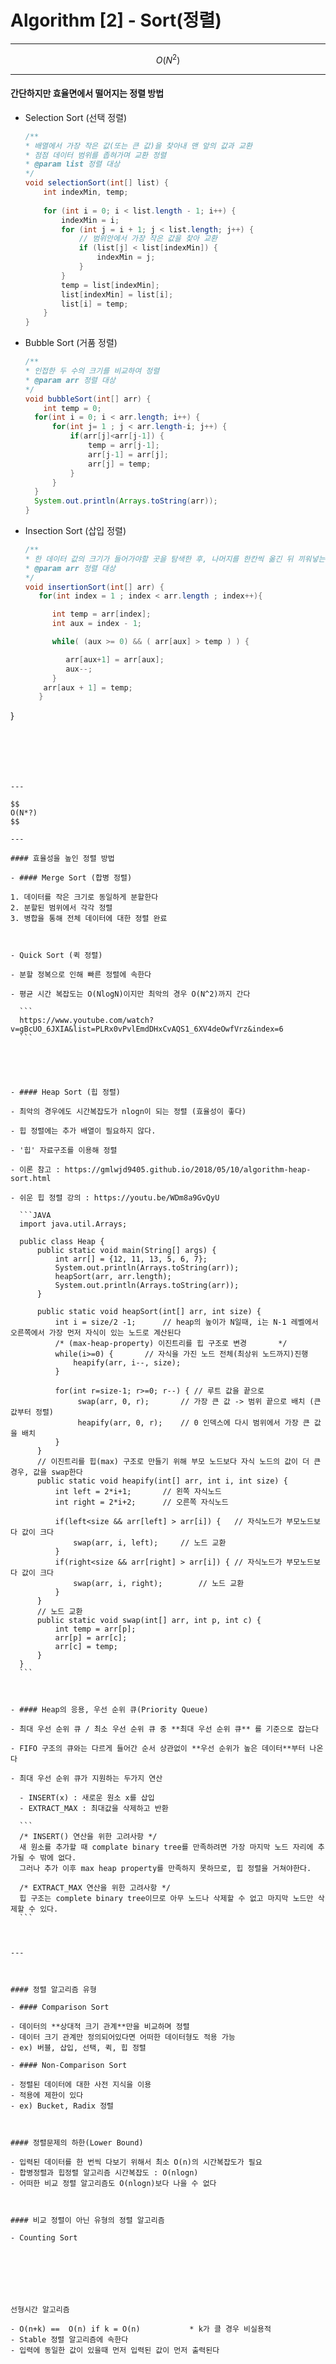 # Algorithm [2] - Sort(정렬)





---

$$
O(N^2)
$$

---

#### 간단하지만 효율면에서 떨어지는 정렬 방법

- Selection Sort (선택 정렬)

  ```JAVA
  /**
  * 배열에서 가장 작은 값(또는 큰 값)을 찾아내 맨 앞의 값과 교환
  * 점점 데이터 범위를 좁혀가며 교환 정렬
  * @param list 정렬 대상
  */
  void selectionSort(int[] list) {
      int indexMin, temp;
  	
      for (int i = 0; i < list.length - 1; i++) {
          indexMin = i;
          for (int j = i + 1; j < list.length; j++) {	
              // 범위안에서 가장 작은 값을 찾아 교환
              if (list[j] < list[indexMin]) {
                  indexMin = j;
              }
          }
          temp = list[indexMin];
          list[indexMin] = list[i];
          list[i] = temp;
      }
  }
  ```

- Bubble Sort  (거품 정렬)

  ```JAVA
  /**
  * 인접한 두 수의 크기를 비교하여 정렬
  * @param arr 정렬 대상
  */
  void bubbleSort(int[] arr) {
      int temp = 0;
  	for(int i = 0; i < arr.length; i++) {
  		for(int j= 1 ; j < arr.length-i; j++) {
  			if(arr[j]<arr[j-1]) {
  				temp = arr[j-1];
  				arr[j-1] = arr[j];
  				arr[j] = temp;
  			}
  		}
  	}
  	System.out.println(Arrays.toString(arr));
  }
  ```

- Insection Sort (삽입 정렬)

  ```JAVA
  /**
  * 한 데이터 값의 크기가 들어가야할 곳을 탐색한 후, 나머지를 한칸씩 옮긴 뒤 끼워넣는다
  * @param arr 정렬 대상
  */
  void insertionSort(int[] arr) {
     for(int index = 1 ; index < arr.length ; index++){
  
        int temp = arr[index];
        int aux = index - 1;
  
        while( (aux >= 0) && ( arr[aux] > temp ) ) {
  
           arr[aux+1] = arr[aux];
           aux--;
        }
      arr[aux + 1] = temp;
     }
}
  ```
  





---

$$
O(N*?)
$$

---

#### 효율성을 높인 정렬 방법

- #### Merge Sort (합병 정렬)
  
  1. 데이터를 작은 크기로 동일하게 분할한다
  2. 분할된 범위에서 각각 정렬
  3. 병합을 통해 전체 데이터에 대한 정렬 완료



- Quick Sort (퀵 정렬)

  - 분할 정복으로 인해 빠른 정렬에 속한다

  - 평균 시간 복잡도는 O(NlogN)이지만 최악의 경우 O(N^2)까지 간다

    ```
    https://www.youtube.com/watch?v=gBcUO_6JXIA&list=PLRx0vPvlEmdDHxCvAQS1_6XV4deOwfVrz&index=6
    ```

    



- #### Heap Sort (힙 정렬)

  - 최악의 경우에도 시간복잡도가 nlogn이 되는 정렬 (효율성이 좋다)
  
  - 힙 정렬에는 추가 배열이 필요하지 않다.
  
  - '힙' 자료구조를 이용해 정렬
  
  - 이론 참고 : https://gmlwjd9405.github.io/2018/05/10/algorithm-heap-sort.html
  
  - 쉬운 힙 정렬 강의 : https://youtu.be/WDm8a9GvQyU
  
    ```JAVA
    import java.util.Arrays;
    
    public class Heap {
    	public static void main(String[] args) {
    		int arr[] = {12, 11, 13, 5, 6, 7};
    		System.out.println(Arrays.toString(arr));
    		heapSort(arr, arr.length);
    		System.out.println(Arrays.toString(arr));
    	}
    	
    	public static void heapSort(int[] arr, int size) {
    		int i = size/2 -1;		// heap의 높이가 N일때, i는 N-1 레벨에서 오른쪽에서 가장 먼저 자식이 있는 노드로 계산된다
    		/* (max-heap-property) 이진트리를 힙 구조로 변경 		*/
    		while(i>=0) {		// 자식을 가진 노드 전체(최상위 노드까지)진행
    			heapify(arr, i--, size);
    		}
    		
    		for(int r=size-1; r>=0; r--) { // 루트 값을 끝으로
    			 swap(arr, 0, r);		// 가장 큰 값 -> 범위 끝으로 배치 (큰 값부터 정렬)
    			 heapify(arr, 0, r);	// 0 인덱스에 다시 범위에서 가장 큰 값을 배치
    		}
    	}
    	// 이진트리를 힙(max) 구조로 만들기 위해 부모 노드보다 자식 노드의 값이 더 큰 경우, 값을 swap한다
    	public static void heapify(int[] arr, int i, int size) {
    		int left = 2*i+1;		// 왼쪽 자식노드
    		int right = 2*i+2;		// 오른쪽 자식노드
    		
    		if(left<size && arr[left] > arr[i]) {	// 자식노드가 부모노드보다 값이 크다
    			swap(arr, i, left);		// 노드 교환 
    		}
    		if(right<size && arr[right] > arr[i]) {	// 자식노드가 부모노드보다 값이 크다
    			swap(arr, i, right);		// 노드 교환 
    		}
    	}
    	// 노드 교환
    	public static void swap(int[] arr, int p, int c) {
    		int temp = arr[p];
    		arr[p] = arr[c];
    		arr[c] = temp;
    	}
    }
    ```
  
  
  
- #### Heap의 응용, 우선 순위 큐(Priority Queue)

  - 최대 우선 순위 큐 / 최소 우선 순위 큐 중 **최대 우선 순위 큐** 를 기준으로 잡는다

  - FIFO 구조의 큐와는 다르게 들어간 순서 상관없이 **우선 순위가 높은 데이터**부터 나온다

  - 최대 우선 순위 큐가 지원하는 두가지 연산

    - INSERT(x) : 새로운 원소 x를 삽입
    - EXTRACT_MAX : 최대값을 삭제하고 반환

    ```
    /* INSERT() 연산을 위한 고려사항 */
    새 원소를 추가할 때 complate binary tree를 만족하려면 가장 마지막 노드 자리에 추가될 수 밖에 없다.
    그러나 추가 이후 max heap property를 만족하지 못하므로, 힙 정렬을 거쳐야한다.
    
    /* EXTRACT_MAX 연산을 위한 고려사항 */
    힙 구조는 complete binary tree이므로 아무 노드나 삭제할 수 없고 마지막 노드만 삭제할 수 있다. 
    ```

    

---



#### 정렬 알고리즘 유형

- #### Comparison Sort 

  - 데이터의 **상대적 크기 관계**만을 비교하며 정렬
  - 데이터 크기 관계만 정의되어있다면 어떠한 데이터형도 적용 가능
  - ex) 버블, 삽입, 선택, 퀵, 힙 정렬

- #### Non-Comparison Sort

  - 정렬된 데이터에 대한 사전 지식을 이용
  - 적용에 제한이 있다
  - ex) Bucket, Radix 정렬



#### 정렬문제의 하한(Lower Bound)

- 입력된 데이터를 한 번씩 다보기 위해서 최소 O(n)의 시간복잡도가 필요
- 합병정렬과 힙정렬 알고리즘 시간복잡도 : O(nlogn)
- 어떠한 비교 정렬 알고리즘도 O(nlogn)보다 나을 수 없다



#### 비교 정렬이 아닌 유형의 정렬 알고리즘

- Counting Sort







선형시간 알고리즘

- O(n+k) ==  O(n) if k = O(n)			* k가 클 경우 비실용적
- Stable 정렬 알고리즘에 속한다
  - 입력에 동일한 값이 있을때 먼저 입력된 값이 먼저 출력된다